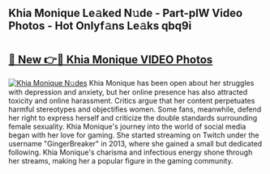 ## Khia Monique Le𝚊ked N𝚞de - Part-pIW Video Photos - Hot Onlyf𝚊ns Le𝚊ks qbq9i

# <h2><a href="http://ac43177.deff.icu/?id=Khia+Monique">🔗 New 👉🔴 Khia Monique VIDEO Photos</a></h2>

[![Khia Monique N𝚞des](https://i.imgur.com/rIISA9y.gif)](http://ac43177.deff.icu/?id=Khia+Monique)
Khia Monique has been open about her struggles with depression and anxiety, but her online presence has also attracted toxicity and online harassment. Critics argue that her content perpetuates harmful stereotypes and objectifies women. Some fans, meanwhile, defend her right to express herself and criticize the double standards surrounding female sexuality. Khia Monique's journey into the world of social media began with her love for gaming. She started streaming on Twitch under the username "GingerBreaker" in 2013, where she gained a small but dedicated following. Khia Monique's charisma and infectious energy shone through her streams, making her a popular figure in the gaming community.
